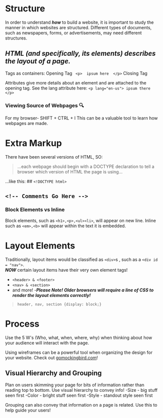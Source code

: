 # Structure
 In order to understand ___**how**___ to build a website, it is important to study the manner in which websites are structured. 
 Different types of documents, such as newspapers, forms, or advertisements, may need different structures.
   
## ***HTML (and specifically, its elements) describes the layout of a page.***

Tags as containers:
   Opening Tag ``` <p> 
                  ipsum here 
                           </p>``` Closing Tag
                           
Attributes give more details about an element and are attached to the opening tag. See the lang attribute here:
  ```<p lang="en-us"> ipsum there </p> ```
  
  
  ### Viewing Source of Webpages 🔍
  For my browser- SHIFT + CTRL + I
  This can be a valuable tool to learn how webpages are made. 
  
  
  # Extra Markup
 There have been several versions of HTML, SO:
 
 > ...each webpage should begin with a DOCTYPE declaration to tell a browser which version of HTML the page is using...

...like this: ## ```<!DOCTYPE html> ```

## ```<!-- Comments Go Here -->```

### Block Elements vs Inline
 Block elements, such as ```<h1>,<p>,<ul><li>```, will appear on new line.
 Inline such as ```<em>,<b>``` will appear within the text it is embedded.
 
 # Layout Elements
 
 Traditionally, layout items would be classified as ```<div>```s , such as a ```<div id = "nav">```.  
 ___NOW___ certain layout items have their very own element tags!
 - ```<header> & <footer>```
 - ```<nav> & <section>```
 - and more!
 -___***Please Note! Older browsers will require a line of CSS to render the layout elements correctly!***___
 > ```header, nav, section {display: block;}```

# Process

Use the 5 W's (Who, what, when, where, why) when thinking about how your audience will interact with the page.

Using wireframes can be a powerful tool when organizing the design for your website. Check out [gomockingbird.com](https://gomockingbird.com/home)!
  
 ## Visual Hierarchy and Grouping
 Plan on users skimming your page for bits of information rather than reading top to bottom. Use visual hierarchy to convey info!
 -Size - big stuff seen first
 -Color - bright stuff seen first
 -Style - standout style seen first
 
 Grouping can also convey that information on a page is related. Use this to help guide your users!
